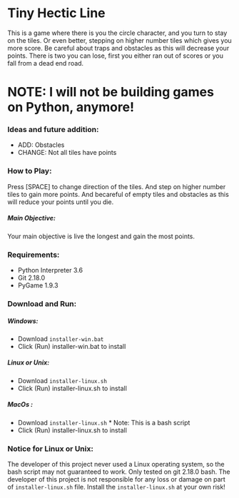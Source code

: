 # Tiny Hectic Line

This is a game where there is you the circle character, and you turn to stay on the tiles.
Or even better, stepping on higher number tiles which gives you more score. Be careful about
traps and obstacles as this will decrease your points. There is two you can lose, first you
either ran out of scores or you fall from a dead end road.

# NOTE: I will not be building games on Python, anymore! 

### Ideas and future addition:
* ADD: Obstacles
* CHANGE: Not all tiles have points

### How to Play:
Press [SPACE] to change direction of the tiles. And step on higher number tiles to gain
more points. And becareful of empty tiles and obstacles as this will reduce your points until
you die.

##### Main Objective:
Your main objective is live the longest and gain the most points.

### Requirements:
  * Python Interpreter 3.6
  * Git 2.18.0
  * PyGame 1.9.3

### Download and Run:
##### Windows:
  * Download `installer-win.bat`
  * Click (Run) installer-win.bat to install
##### Linux or Unix:
  * Download `installer-linux.sh`
  * Click (Run) installer-linux.sh to install
##### MacOs :
  * Download `installer-linux.sh`  * Note: This is a bash script
  * Click (Run) installer-linux.sh to install

### Notice for Linux or Unix:
The developer of this project never used a Linux operating system,
so the bash script may not guaranteed to work. Only tested on git 2.18.0 bash.
The developer of this project is not responsible for any loss or damage on part of
`installer-linux.sh` file.
Install the `installer-linux.sh` at your own risk!
